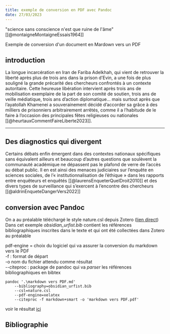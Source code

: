 ```yaml
---
title: exemple de conversion en PDF avec Pandoc
date: 27/03/2023
---
```


"science sans conscience n'est que ruine de l'âme" [[@montaigneMontaigneEssais1964]]

Exemple de conversion d'un document en Mardown vers un PDF

## introduction

La longue incarcération en Iran de Fariba Adelkhah, qui vient de retrouver la liberté après plus de trois ans dans la prison d’Evin, a une fois de plus souligné la grande précarité des chercheurs confrontés à un contexte autoritaire. Cette heureuse libération intervient après trois ans de mobilisation exemplaire de la part de son comité de soutien, trois ans de veille médiatique, trois ans d’action diplomatique… mais surtout après que l’ayatollah Khamenei a souverainement décidé d’accorder sa grâce à des milliers de prisonniers arbitrairement arrêtés, comme il a l’habitude de le faire à l’occasion des principales fêtes religieuses ou nationales [[@heurtauxCommentFaireLiberte2023]].


___

## Des diagnostics qui divergent



Certains débats enfin émergent dans des contextes nationaux spécifiques sans équivalent ailleurs et beaucoup d’autres questions que soulèvent la communauté académique ne dépassent pas le plafond de verre de l’accès au débat public. Il en est ainsi des menaces judiciaires sur l’enquête en sciences sociales, de l’« institutionnalisation de l’éthique » dans les rapports entre enquêteurs et enquêtés [[@laurensEnqueterQuelDroit2010]] et des divers types de surveillance qui s’exercent à l’encontre des chercheurs [[@aldrinEnqueteDangerVers2022]]


## conversion avec Pandoc

On a au préalable téléchargé le style nature.csl depuis Zotero ([lien direct](https://www.zotero.org/styles?q=id%3Anature))
Dans cet exemple *obsidian_urfist.bib* contient les références bibliographiques inscrites dans le texte et qui ont été collectées dans Zotero au préalable

pdf-engine = choix du logiciel qui va assurer la conversion du markdown vers le PDF  
-f : format de départ  
-o nom du fichier attendu comme résultat  
--citeproc : package de pandoc qui va *parser* les références bibliographiques en bibtex  

````shell
pandoc '.\markdown vers PDF.md'
	--bibliography=obsidian_urfist.bib
	--csl=nature.csl
	--pdf-engine=xelatex 
	--citeproc -f markdown+smart -o 'markdown vers PDF.pdf'
````

voir le résultat <a href="assets/markdown vers PDF.pdf">ici</a>

## Bibliographie





